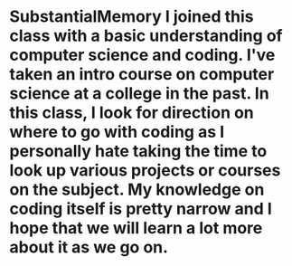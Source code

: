 # SubstantialMemory I joined this class with a basic understanding of computer science and coding. I've taken an intro course on computer science at a college in the past. In this class, I look for direction on where to go with coding as I personally hate taking the time to look up various projects or courses on the subject. My knowledge on coding itself is pretty narrow and I hope that we will learn a lot more about it as we go on. 
